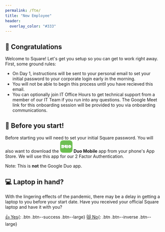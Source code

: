 ```yaml
---
permalink: /fte/
title: "New Employee"
header:
  overlay_color: "#333"
---
```

## 🎉 Congratulations
Welcome to Square! Let's get you setup so you can get to work right away. First, some ground rules:

* On Day 1, instructions will be sent to your personal email to set your initial password to your corporate login early in the morning.
* You will not be able to begin this process until you have recieved this email.
* You can optionally join IT Office Hours to get technical support from a member of our IT Team if you run into any questions. The Google Meet link for this onboarding session will be provided to you via onboarding communications.

## 📱 Before you start!
Before starting you will need to set your initial Square password. You will also want to download the ![Duo Mobile](/assets/images/duo-icon.png) __Duo Mobile__ app from your phone's App Store. We will use this app for our 2 Factor Authentication.

Note: This is __not__ the Google Duo app.

## 💻 Laptop in hand?
With the lingering effects of the pandemic, there may be a delay in getting a laptop to you before your start date. Have you received your official Square laptop and have it with you?

[👍  Yes](/os){: .btn .btn--success .btn--large} [😿  No](/alt){: .btn .btn--inverse .btn--large}